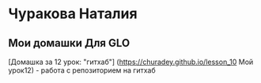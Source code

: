 # Чуракова Наталия
## Мои домашки Для GLO

[Домашка за 12 урок: "гитхаб"] (https://churadey.github.io/lesson_10 Мой урок12) - работа с репозиторием на гитхаб
